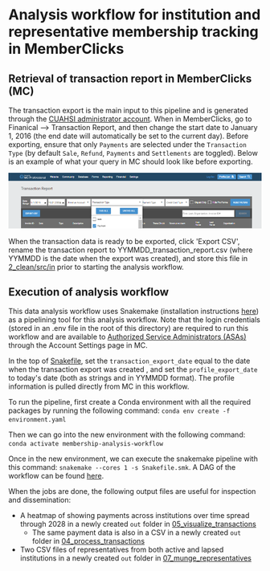 # Analysis workflow for institution and representative membership tracking in MemberClicks


## Retrieval of transaction report in MemberClicks (MC)

The transaction export is the main input to this pipeline and is generated through the [CUAHSI administrator account](https://cuahsi.memberclicks.net/administrator#/login). When in MemberClicks, go to Finanical --> Transaction Report, and then change the start date to January 1, 2016 (the end date will automatically be set to the current day). Before exporting, ensure that only `Payments` are selected under the `Transaction Type` (by default `Sale`, `Refund`, `Payments` and `Settlements` are toggled). Below is an example of what your query in MC should look like before exporting.

<img src="./images/snapshot_transaction_report.png">

When the transaction data is ready to be exported, click 'Export CSV', rename the transaction report to YYMMDD_transaction_report.csv (where YYMMDD is the date when the export was created), and store this file in [2_clean/src/in](2_clean/src/in) prior to starting the analysis workflow.



## Execution of analysis workflow

This data analysis workflow uses Snakemake (installation instructions [here](https://snakemake.readthedocs.io/en/stable/getting_started/installation.html)) as a pipelining tool for this analysis workflow. Note that the login credentials (stored in an .env file in the root of this directory) are required to run this workflow and are available to [Authorized Service Administrators (ASAs)](https://help.memberclicks.com/hc/en-us/articles/21827273754125-Authorized-service-administrators-ASAs) through the Account Settings page in MC. 

In the top of [Snakefile](Snakefile.smk), set the `transaction_export_date` equal to the date when the transaction export was created , and set the `profile_export_date` to today's date (both as strings and in YYMMDD format). The profile information is pulled directly from MC in this workflow.

To run the pipeline, first create a Conda environment with all the required packages by running the following command: `conda env create -f environment.yaml`

Then we can go into the new environment with the following command: `conda activate membership-analysis-workflow`

Once in the new environment, we can execute the snakemake pipeline with this command: `snakemake --cores 1 -s Snakefile.smk`. A DAG of the workflow can be found [here](dag.png).

When the jobs are done, the following output files are useful for inspection and dissemination: 
- A heatmap of showing payments across institutions over time spread through 2028 in a newly created `out` folder in [05_visualize_transactions](05_visualize_transactions) 
    - The same payment data is also in a CSV in a newly created `out` folder in [04_process_transactions](04_process_transactions)
- Two CSV files of representatives from both active and lapsed institutions in a newly created `out` folder in [07_munge_representatives](07_munge_representatives)



